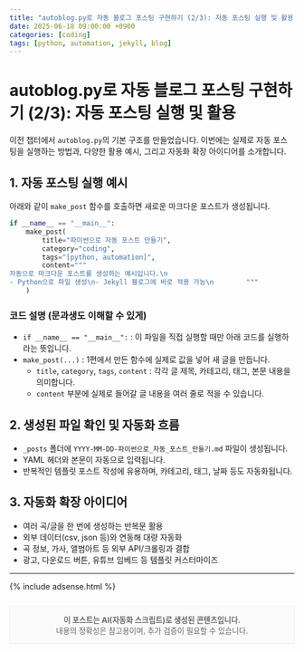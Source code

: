 ```yaml
---
title: "autoblog.py로 자동 블로그 포스팅 구현하기 (2/3): 자동 포스팅 실행 및 활용"
date: 2025-06-18 09:00:00 +0900
categories: [coding]
tags: [python, automation, jekyll, blog]
---
```


# autoblog.py로 자동 블로그 포스팅 구현하기 (2/3): 자동 포스팅 실행 및 활용

이전 챕터에서 `autoblog.py`의 기본 구조를 만들었습니다. 이번에는 실제로 자동 포스팅을 실행하는 방법과, 다양한 활용 예시, 그리고 자동화 확장 아이디어를 소개합니다.

## 1. 자동 포스팅 실행 예시
아래와 같이 `make_post` 함수를 호출하면 새로운 마크다운 포스트가 생성됩니다.

```python
if __name__ == "__main__":
    make_post(
        title="파이썬으로 자동 포스트 만들기",
        category="coding",
        tags="[python, automation]",
        content="""
자동으로 마크다운 포스트를 생성하는 예시입니다.\n
- Python으로 파일 생성\n- Jekyll 블로그에 바로 적용 가능\n        """
    )
```

### 코드 설명 (문과생도 이해할 수 있게)
- `if __name__ == "__main__":` : 이 파일을 직접 실행할 때만 아래 코드를 실행하라는 뜻입니다.
- `make_post(...)` : 1편에서 만든 함수에 실제로 값을 넣어 새 글을 만듭니다.
    - `title`, `category`, `tags`, `content` : 각각 글 제목, 카테고리, 태그, 본문 내용을 의미합니다.
    - `content` 부분에 실제로 들어갈 글 내용을 여러 줄로 적을 수 있습니다.

## 2. 생성된 파일 확인 및 자동화 흐름
- `_posts` 폴더에 `YYYY-MM-DD-파이썬으로_자동_포스트_만들기.md` 파일이 생성됩니다.
- YAML 헤더와 본문이 자동으로 입력됩니다.
- 반복적인 템플릿 포스트 작성에 유용하며, 카테고리, 태그, 날짜 등도 자동화됩니다.

## 3. 자동화 확장 아이디어
- 여러 곡/글을 한 번에 생성하는 반복문 활용
- 외부 데이터(csv, json 등)와 연동해 대량 자동화
- 곡 정보, 가사, 앨범아트 등 외부 API/크롤링과 결합
- 광고, 다운로드 버튼, 유튜브 임베드 등 템플릿 커스터마이즈

---
{% include adsense.html %}
<div style="margin-top:2em; padding:1em; border:1px solid #eee; background:#fafafa; font-size:0.95em; color:#666; text-align:center;">
  <strong>이 포스트는 AI(자동화 스크립트)로 생성된 콘텐츠입니다.</strong><br>
  내용의 정확성은 참고용이며, 추가 검증이 필요할 수 있습니다.
</div>
